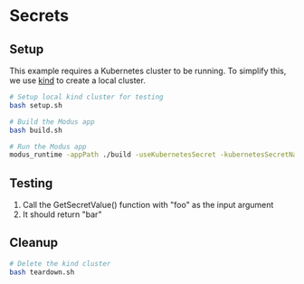 # Secrets

## Setup

This example requires a Kubernetes cluster to be running. To simplify this, we use
[kind](https://kind.sigs.k8s.io/) to create a local cluster.

```bash
# Setup local kind cluster for testing
bash setup.sh

# Build the Modus app
bash build.sh

# Run the Modus app
modus_runtime -appPath ./build -useKubernetesSecret -kubernetesSecretName default/example
```

## Testing

1. Call the GetSecretValue() function with "foo" as the input argument
2. It should return "bar"

## Cleanup

```bash
# Delete the kind cluster
bash teardown.sh
```
